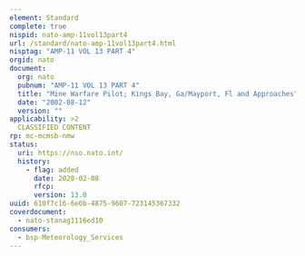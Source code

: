 ```yaml
---
element: Standard
complete: true
nispid: nato-amp-11vol13part4
url: /standard/nato-amp-11vol13part4.html
nisptag: "AMP-11 VOL 13 PART 4"
orgid: nato
document:
  org: nato
  pubnum: "AMP-11 VOL 13 PART 4"
  title: "Mine Warfare Pilot; Kings Bay, Ga/Mayport, Fl and Approaches"
  date: "2002-08-12"
  version: ""
applicability: >2
  CLASSIFIED CONTENT
rp: mc-mcmsb-nmw
status:
  uri: https://nso.nato.int/
  history: 
    - flag: added
      date: 2020-02-08
      rfcp: 
      version: 13.0
uuid: 610f7c16-6e0b-4875-9607-723145367332
coverdocument:
  - nato-stanag1116ed10
consumers:
  - bsp-Meteorology_Services
---
```

